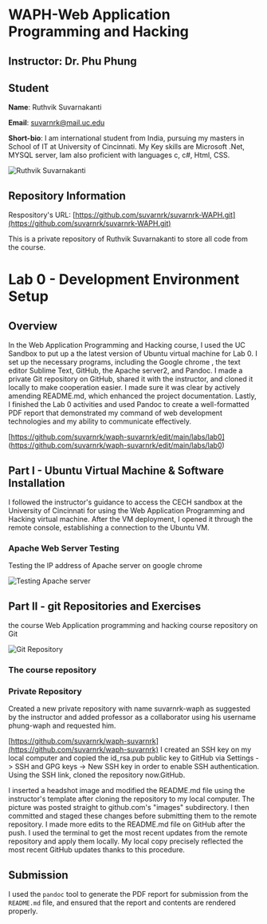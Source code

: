 # WAPH-Web Application Programming and Hacking

## Instructor: Dr. Phu Phung

## Student

**Name**: Ruthvik Suvarnakanti

**Email**: suvarnrk@mail.uc.edu

**Short-bio**: I am international student from India, pursuing my masters in School of IT at University of Cincinnati. My Key skills are Microsoft .Net, MYSQL server, Iam also proficient with languages c, c#, Html, CSS.

![Ruthvik Suvarnakanti](/Images/headshot.JPEG)

## Repository Information

Respository's URL: [https://github.com/suvarnrk/suvarnrk-WAPH.git](https://github.com/suvarnrk/suvarnrk-WAPH.git)

This is a private repository of Ruthvik Suvarnakanti to store all code from the course.

# Lab 0 - Development Environment Setup 

## Overview 

In the Web Application Programming and Hacking course, I used the UC Sandbox to put up a the latest version of Ubuntu virtual machine for Lab 0. I set up the necessary programs, including the Google chrome , the text editor Sublime Text, GitHub, the Apache server2, and Pandoc. I made a private Git repository on GitHub, shared it with the instructor, and cloned it locally to make cooperation easier. I made sure it was clear by actively amending README.md, which enhanced the project documentation. Lastly, I finished the Lab 0 activities and used Pandoc to create a well-formatted PDF report that demonstrated my command of web development technologies and my ability to communicate effectively.

[https://github.com/suvarnrk/waph-suvarnrk/edit/main/labs/lab0] (https://github.com/suvarnrk/waph-suvarnrk/edit/main/labs/lab0)



## Part I - Ubuntu Virtual Machine & Software Installation

I followed the instructor's guidance to access the CECH sandbox at the University of Cincinnati for using the Web Application Programming and Hacking virtual machine. After the VM deployment, I opened it through the remote console, establishing a connection to the Ubuntu VM.

### Apache Web Server Testing

Testing the IP address of Apache server on google chrome

![Testing Apache server](/Images/image1.JPEG)

## Part II - git Repositories and Exercises

the course Web Application programming and hacking course repository on Git

![Git Repository](/Images/image2.png)
### The course repository


### Private Repository

Created a new private repository with name suvarnrk-waph as suggested by the instructor and added professor as a collaborator using his username phung-waph and requested him.

[https://github.com/suvarnrk/waph-suvarnrk](https://github.com/suvarnrk/waph-suvarnrk)
 I created an SSH key on my local computer and copied the id_rsa.pub public key to GitHub via Settings -> SSH and GPG keys -> New SSH key in order to enable SSH authentication. Using the SSH link, cloned the repository now.GitHub.

 I inserted a headshot image and modified the README.md file using the instructor's template after cloning the repository to my local computer. The picture was posted straight to github.com's "images" subdirectory. I then committed and staged these changes before submitting them to the remote repository. I made more edits to the README.md file on GitHub after the push. I used the terminal to get the most recent updates from the remote repository and apply them locally. My local copy precisely reflected the most recent GitHub updates thanks to this procedure.


## Submission

I used the `pandoc` tool to generate the PDF report for submission from the `README.md` file, and ensured that the report and contents are rendered properly.



